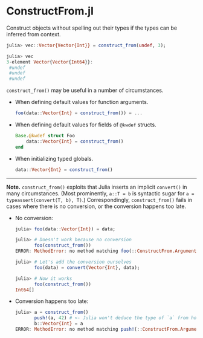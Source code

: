 # ConstructFrom.jl

Construct objects without spelling out their types if the types can be inferred from context.

```julia
julia> vec::Vector{Vector{Int}} = construct_from(undef, 3);

julia> vec
3-element Vector{Vector{Int64}}:
 #undef
 #undef
 #undef
```

`construct_from()` may be useful in a number of circumstances.

- When defining default values for function arguments.
  ```julia
  foo(data::Vector{Int} = construct_from()) = ...
  ```

- When defining default values for fields of `@kwdef` structs.
  ```julia
  Base.@kwdef struct Foo
      data::Vector{Int} = construct_from()
  end
  ```

- When initializing typed globals.
  ```julia
  data::Vector{Int} = construct_from()
  ```

---

**Note.** `construct_from()` exploits that Julia inserts an implicit `convert()` in many circumstances. (Most prominently, `a::T = b` is syntactic sugar for `a = typeassert(convert(T, b), T)`.) Correspondingly, `construct_from()` fails in cases where there is no conversion, or the conversion happens too late.

- No conversion:

  ```julia
  julia> foo(data::Vector{Int}) = data;

  julia> # Doesn't work because no conversion
         foo(construct_from())
  ERROR: MethodError: no method matching foo(::ConstructFrom.Arguments{...})

  julia> # Let's add the conversion ourselves
         foo(data) = convert(Vector{Int}, data);

  julia> # Now it works
         foo(construct_from())
  Int64[]
  ```

- Conversion happens too late:
  ```julia
  julia> a = construct_from()
         push!(a, 42) # <- Julia won't deduce the type of `a` from how it's used later
         b::Vector{Int} = a
  ERROR: MethodError: no method matching push!(::ConstructFrom.Arguments{...}, ::Int64)
  ```